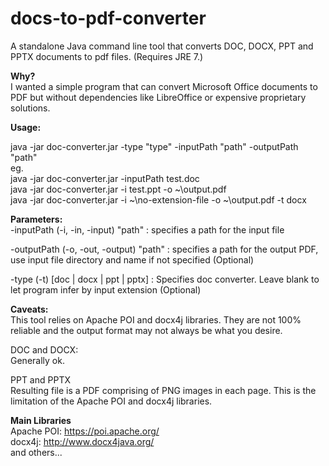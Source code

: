 docs-to-pdf-converter
=====================

A standalone Java command line tool that converts DOC, DOCX, PPT and PPTX documents to pdf files. (Requires JRE 7.)


<b>Why?</b><br>
I wanted a simple program that can convert Microsoft Office documents to PDF but without dependencies like LibreOffice or expensive proprietary solutions.<br>

<b>Usage:</b>

java -jar doc-converter.jar -type "type" -inputPath "path" -outputPath "path"<br>
eg. <br>
java -jar doc-converter.jar -inputPath test.doc<br>
java -jar doc-converter.jar -i test.ppt -o ~\output.pdf<br>
java -jar doc-converter.jar -i ~\no-extension-file -o ~\output.pdf -t docx<br>

<b>Parameters:</b><br>
-inputPath (-i, -in, -input) "path"    : specifies a path for the input file<br>
 
-outputPath (-o, -out, -output) "path" : specifies a path for the output PDF, use input file directory and name if not specified (Optional)<br>

-type (-t) [doc | docx | ppt | pptx]   : Specifies doc converter. Leave blank to let program infer by input extension (Optional)<br>


<b>Caveats:</b><br>
This tool relies on Apache POI and docx4j libraries. They are not 100% reliable and the output format may not always be what you desire.<br>


DOC and DOCX:<br>
Generally ok.<br>

PPT and PPTX<br>
Resulting file is a PDF comprising of PNG images in each page. This is the limitation of the Apache POI and docx4j libraries.<br>


<b>Main Libraries</b><br>
Apache POI:  https://poi.apache.org/<br>
docx4j: http://www.docx4java.org/<br>
and others...<br>

